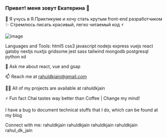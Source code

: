 ### Привет! меня зовут Екатерина 👋

🌱 Я учусь в Я.Приктикуме и хочу стать крутым front-end разработчиком
✨ Стремлюсь писать красивый, легко читаемый код
⚡  


![image](https://user-images.githubusercontent.com/92022638/158613136-a5836653-fc95-486a-8975-98f82626a707.png)

Languages and Tools:
html5 css3 javascript nodejs express vuejs react gatsby nextjs nuxtjs gridsome jest sass tailwind mongodb postgresql python xd
<!--
**KatBatist/KatBatist** is a ✨ _special_ ✨ repository because its `README.md` (this file) appears on your GitHub profile.

Here are some ideas to get you started:

- 🔭 I’m currently working on ...
- 🌱 I’m currently learning ...
- 👯 I’m looking to collaborate on ...
- 🤔 I’m looking for help with ...
- 💬 Ask me about ...
- 📫 How to reach me: ...
- 😄 Pronouns: ...
- ⚡ Fun fact: ...
-->


💬 Ask me about react, vue and gsap

📫 Reach me at rahuldkjain@gmail.com

👨‍💻 All of my projects are available at rahuldkjain

⚡ Fun fact Chai tastes way better than Coffee | Change my mind!

I have a bug to document technical stuffs that I do, which can be found at my blog

Connect with me:
rahuldkjain rahuldkjain rahuldkjain rahuldkjain rahul_dk_jain
